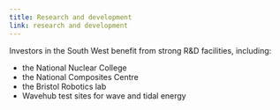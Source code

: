 ```yaml
---
title: Research and development
link: research and development
---
```

Investors in the South West benefit from strong R&D facilities, including:


- the National Nuclear College
- the National Composites Centre
- the Bristol Robotics lab
- Wavehub test sites for wave and tidal energy